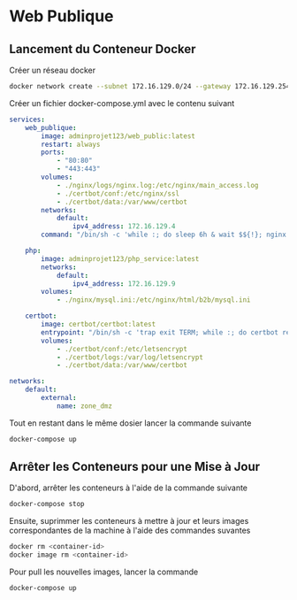 # Web Publique

## Lancement du Conteneur Docker

Créer un réseau docker

```bash
docker network create --subnet 172.16.129.0/24 --gateway 172.16.129.254 zone_dmz
```

Créer un fichier docker-compose.yml avec le contenu suivant

```yml
services:
    web_publique:
        image: adminprojet123/web_public:latest
        restart: always
        ports:
            - "80:80"
            - "443:443"
        volumes:
            - ./nginx/logs/nginx.log:/etc/nginx/main_access.log
            - ./certbot/conf:/etc/nginx/ssl
            - ./certbot/data:/var/www/certbot
        networks:
            default:
                ipv4_address: 172.16.129.4
        command: "/bin/sh -c 'while :; do sleep 6h & wait $${!}; nginx -s reload; done & nginx -g \"daemon off;\"'"

    php:
        image: adminprojet123/php_service:latest
        networks:
            default:
                ipv4_address: 172.16.129.9
        volumes:
            - ./nginx/mysql.ini:/etc/nginx/html/b2b/mysql.ini

    certbot:
        image: certbot/certbot:latest
        entrypoint: "/bin/sh -c 'trap exit TERM; while :; do certbot renew; sleep 12h & wait $${!}; done;'"
        volumes:
            - ./certbot/conf:/etc/letsencrypt
            - ./certbot/logs:/var/log/letsencrypt
            - ./certbot/data:/var/www/certbot

networks:
    default:
        external:
            name: zone_dmz

```

Tout en restant dans le même dosier lancer la commande suivante

```bash
docker-compose up
```

## Arrêter les Conteneurs pour une Mise à Jour

D'abord, arrêter les conteneurs à l'aide de la commande suivante

```bash
docker-compose stop
```

Ensuite, suprimmer les conteneurs à mettre à jour et leurs images correspondantes de la machine à l'aide des commandes suvantes

```bash
docker rm <container-id>
docker image rm <container-id>
```

Pour pull les nouvelles images, lancer la commande

```bash
docker-compose up
```
